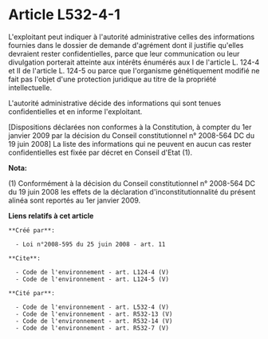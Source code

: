 # Article L532-4-1

L'exploitant peut indiquer à l'autorité administrative celles des informations fournies dans le dossier de demande d'agrément
dont il justifie qu'elles devraient rester confidentielles, parce que leur communication ou leur divulgation porterait
atteinte aux intérêts énumérés aux I de l'article L. 124-4 et II de l'article L. 124-5 ou parce que l'organisme génétiquement
modifié ne fait pas l'objet d'une protection juridique au titre de la propriété intellectuelle.

L'autorité administrative décide des informations qui sont tenues confidentielles et en informe l'exploitant. 

[Dispositions déclarées non conformes à la Constitution, à compter du 1er janvier 2009 par la décision du Conseil
constitutionnel n° 2008-564 DC du 19 juin 2008] La liste des informations qui ne peuvent en aucun cas rester confidentielles
est fixée par décret en Conseil d'Etat (1).

**Nota:**

(1) Conformément à la décision du Conseil constitutionnel n° 2008-564 DC du 19 juin 2008 les effets de la déclaration
d'inconstitutionnalité du présent alinéa sont reportés au 1er janvier 2009.

**Liens relatifs à cet article**

	**Créé par**:

	  - Loi n°2008-595 du 25 juin 2008 - art. 11

	**Cite**:

	  - Code de l'environnement - art. L124-4 (V)
	  - Code de l'environnement - art. L124-5 (V)

	**Cité par**:

	  - Code de l'environnement - art. L532-4 (V)
	  - Code de l'environnement - art. R532-13 (V)
	  - Code de l'environnement - art. R532-14 (V)
	  - Code de l'environnement - art. R532-7 (V)
